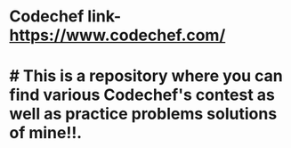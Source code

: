 # Codechef link- https://www.codechef.com/
# # This is a repository where you can find various Codechef's contest as well as practice problems solutions of mine!!.
